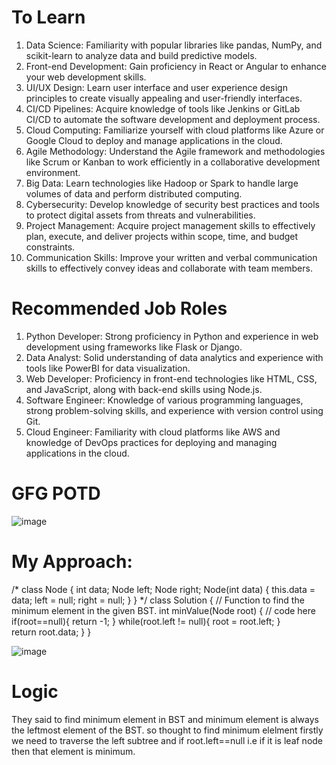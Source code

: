 # To Learn

1) Data Science: Familiarity with popular libraries like pandas, NumPy, and scikit-learn to analyze data and build predictive models.
2) Front-end Development: Gain proficiency in React or Angular to enhance your web development skills.
3) UI/UX Design: Learn user interface and user experience design principles to create visually appealing and user-friendly interfaces.
4) CI/CD Pipelines: Acquire knowledge of tools like Jenkins or GitLab CI/CD to automate the software development and deployment process.
5) Cloud Computing: Familiarize yourself with cloud platforms like Azure or Google Cloud to deploy and manage applications in the cloud.
6) Agile Methodology: Understand the Agile framework and methodologies like Scrum or Kanban to work efficiently in a collaborative development environment.
7) Big Data: Learn technologies like Hadoop or Spark to handle large volumes of data and perform distributed computing.
8) Cybersecurity: Develop knowledge of security best practices and tools to protect digital assets from threats and vulnerabilities.
9) Project Management: Acquire project management skills to effectively plan, execute, and deliver projects within scope, time, and budget constraints.
10) Communication Skills: Improve your written and verbal communication skills to effectively convey ideas and collaborate with team members.

# Recommended Job Roles

1) Python Developer: Strong proficiency in Python and experience in web development using frameworks like Flask or Django.
2) Data Analyst: Solid understanding of data analytics and experience with tools like PowerBI for data visualization.
3) Web Developer: Proficiency in front-end technologies like HTML, CSS, and JavaScript, along with back-end skills using Node.js.
4) Software Engineer: Knowledge of various programming languages, strong problem-solving skills, and experience with version control using Git.
5) Cloud Engineer: Familiarity with cloud platforms like AWS and knowledge of DevOps practices for deploying and managing applications in the cloud.




# GFG POTD

![image](https://github.com/shruti3032/Learning/assets/78202217/f14fa862-191b-44c8-9639-4c93a9c0f7d3)


# My Approach:
/*
class Node {
    int data;
    Node left;
    Node right;
    Node(int data) {
        this.data = data;
        left = null;
        right = null;
    }
}
*/
class Solution {
    // Function to find the minimum element in the given BST.
    int minValue(Node root) {
        // code here
        if(root==null){
            return -1;
        }
        while(root.left != null){
            root = root.left;
        }        
        return root.data;
    }
}

![image](https://github.com/shruti3032/Learning/assets/78202217/b65811cc-d2bb-4f10-9e49-89688c259fd5)

# Logic

They said to find minimum element in BST and minimum element is always the leftmost element of the BST. so thought to find minimum elelment firstly we need to traverse the left subtree and if root.left==null i.e if it is leaf node then that element is minimum.
